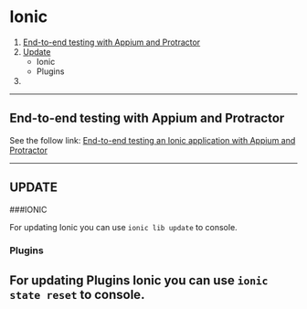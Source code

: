 # Ionic
1. [End-to-end testing with Appium and Protractor](#end-to-end-testing-with-appium-and-protractor)
2. [Update](#update)
    * Ionic
    * Plugins
3. 

---

## End-to-end testing with Appium and Protractor
See the follow link: [End-to-end testing an Ionic application with Appium and Protractor](http://tombuyse.com/end-to-end-testing-an-ionic-application-with-appium-and-protractor/)

---

## UPDATE

###IONIC

For updating Ionic you can use `ionic lib update` to console.

### Plugins

For updating Plugins Ionic you can use `ionic state reset` to console.
---

